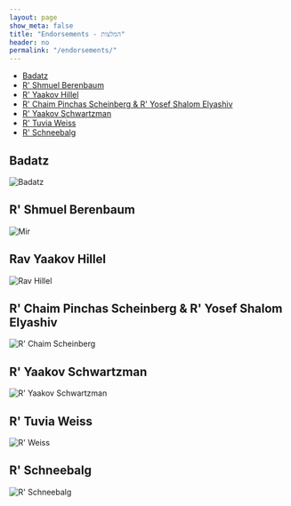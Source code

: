 ```yaml
---
layout: page
show_meta: false
title: "Endorsements - המלצות"
header: no
permalink: "/endorsements/"
---
```

* [Badatz](#badatz)
* [R' Shmuel Berenbaum](#mir)
* [R' Yaakov Hillel](#hillel)
* [R' Chaim Pinchas Scheinberg & R' Yosef Shalom Elyashiv](#scheinberg)
* [R' Yaakov Schwartzman](#schwartzman)
* [R' Tuvia Weiss](#weiss)
* [R' Schneebalg](#schneebalg)

<a id="badatz"></a>
## Badatz
![Badatz](/images/Badatz.jpg)

<a id="mir"></a>
## R' Shmuel Berenbaum
![Mir](/images/Mir.jpg)

<a id="hillel"></a>
## Rav Yaakov Hillel
![Rav Hillel](/images/RavHillel.jpg)

<a id="scheinberg"></a>
## R' Chaim Pinchas Scheinberg & R' Yosef Shalom Elyashiv
![R' Chaim Scheinberg](/images/RavScheinberg.jpg)

<a id="schwartzman"></a>
## R' Yaakov Schwartzman
![R' Yaakov Schwartzman](/images/RavSchwartzman.jpg)

<a id="weiss"></a>
## R' Tuvia Weiss
![R' Weiss](/images/RavWeiss.jpg)

<a id="schneebalg"></a>
## R' Schneebalg
![R' Schneebalg](/images/RavSchneebalg.jpg)
